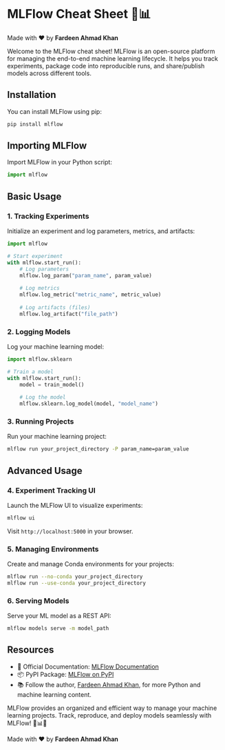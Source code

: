 # MLFlow Cheat Sheet 🚀📊

Made with :heart: by **Fardeen Ahmad Khan**

Welcome to the MLFlow cheat sheet! MLFlow is an open-source platform for managing the end-to-end machine learning lifecycle. It helps you track experiments, package code into reproducible runs, and share/publish models across different tools.

## Installation

You can install MLFlow using pip:

```bash
pip install mlflow
```

## Importing MLFlow

Import MLFlow in your Python script:

```python
import mlflow
```

## Basic Usage

### 1. Tracking Experiments

Initialize an experiment and log parameters, metrics, and artifacts:

```python
import mlflow

# Start experiment
with mlflow.start_run():
    # Log parameters
    mlflow.log_param("param_name", param_value)
    
    # Log metrics
    mlflow.log_metric("metric_name", metric_value)
    
    # Log artifacts (files)
    mlflow.log_artifact("file_path")
```

### 2. Logging Models

Log your machine learning model:

```python
import mlflow.sklearn

# Train a model
with mlflow.start_run():
    model = train_model()
    
    # Log the model
    mlflow.sklearn.log_model(model, "model_name")
```

### 3. Running Projects

Run your machine learning project:

```bash
mlflow run your_project_directory -P param_name=param_value
```

## Advanced Usage

### 4. Experiment Tracking UI

Launch the MLFlow UI to visualize experiments:

```bash
mlflow ui
```

Visit `http://localhost:5000` in your browser.

### 5. Managing Environments

Create and manage Conda environments for your projects:

```bash
mlflow run --no-conda your_project_directory
mlflow run --use-conda your_project_directory
```

### 6. Serving Models

Serve your ML model as a REST API:

```bash
mlflow models serve -m model_path
```

## Resources

- 📖 Official Documentation: [MLFlow Documentation](https://www.mlflow.org/docs/latest/index.html)
- 📦 PyPI Package: [MLFlow on PyPI](https://pypi.org/project/mlflow/)
- 📚 Follow the author, [Fardeen Ahmad Khan](https://github.com/I-Fardeen), for more Python and machine learning content.

MLFlow provides an organized and efficient way to manage your machine learning projects. Track, reproduce, and deploy models seamlessly with MLFlow! 🚀📊✨

Made with :heart: by **Fardeen Ahmad Khan**
